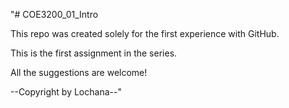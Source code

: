 "# COE3200_01_Intro

This repo was created solely for the first experience with GitHub.

This is the first assignment in the series.

All the suggestions are welcome! 

--Copyright by Lochana--" 
